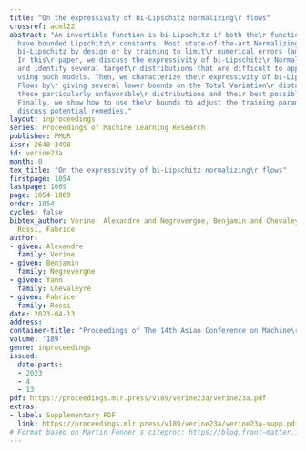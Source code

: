 ```yaml
---
title: "On the expressivity of bi-Lipschitz normalizing\r flows"
crossref: acml22
abstract: "An invertible function is bi-Lipschitz if both the\r function and its inverse
  have bounded Lipschitz\r constants. Most state-of-the-art Normalizing Flows\r are
  bi-Lipschitz by design or by training to limit\r numerical errors (among other things).
  In this\r paper, we discuss the expressivity of bi-Lipschitz\r Normalizing Flows
  and identify several target\r distributions that are difficult to approximate\r
  using such models. Then, we characterize the\r expressivity of bi-Lipschitz Normalizing
  Flows by\r giving several lower bounds on the Total Variation\r distance between
  these particularly unfavorable\r distributions and their best possible\r approximation.
  Finally, we show how to use the\r bounds to adjust the training parameters, and\r
  discuss potential remedies."
layout: inproceedings
series: Proceedings of Machine Learning Research
publisher: PMLR
issn: 2640-3498
id: verine23a
month: 0
tex_title: "On the expressivity of bi-Lipschitz normalizing\r flows"
firstpage: 1054
lastpage: 1069
page: 1054-1069
order: 1054
cycles: false
bibtex_author: Verine, Alexandre and Negrevergne, Benjamin and Chevaleyre, Yann and
  Rossi, Fabrice
author:
- given: Alexandre
  family: Verine
- given: Benjamin
  family: Negrevergne
- given: Yann
  family: Chevaleyre
- given: Fabrice
  family: Rossi
date: 2023-04-13
address:
container-title: "Proceedings of The 14th Asian Conference on Machine\r Learning"
volume: '189'
genre: inproceedings
issued:
  date-parts:
  - 2023
  - 4
  - 13
pdf: https://proceedings.mlr.press/v189/verine23a/verine23a.pdf
extras:
- label: Supplementary PDF
  link: https://proceedings.mlr.press/v189/verine23a/verine23a-supp.pdf
# Format based on Martin Fenner's citeproc: https://blog.front-matter.io/posts/citeproc-yaml-for-bibliographies/
---
```

